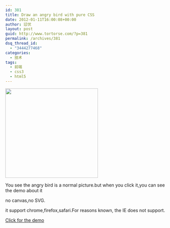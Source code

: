 ```yaml
---
id: 381
title: Draw an angry bird with pure CSS
date: 2012-01-11T16:00:08+00:00
author: 愆伏
layout: post
guid: http://www.tortorse.com/?p=381
permalink: /archives/381
dsq_thread_id:
  - "3444277468"
categories:
  - 技术
tags:
  - 前端
  - css3
  - html5
---
```

<a title="see the demo of angry bird with pure css" href="http://www.tortorse.com/demo/css3angrybirds.html" target="_blank"><img class="alignnone size-full wp-image-382" title="css3angrybird" src="http://www.tortorse.com/wp-content/uploads/2012/01/css3angrybird.gif" alt="" width="290" height="280" /></a>

You see the angry bird is a normal picture.but when you click it,you can see the demo about it

no canvas,no SVG.

it support chrome,firefox,safari.For reasons known, the IE does not support.

<a title="see the demo of angrybird with pure css" href="http://www.tortorse.com/demo/css3angrybirds.html" target="_blank">Click for the demo</a>